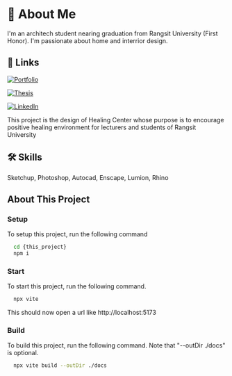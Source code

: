 # 🚀 About Me
I'm an architech student nearing graduation from Rangsit University (First Honor). I'm passionate about home and interrior design.

## 🔗 Links

[![Portfolio](https://img.shields.io/badge/Portfolio-FFC0CB?style=for-the-badge&logo=undertale&logoColor=#E71D29)](https://katherineoelsner.com/)

[![Thesis](https://img.shields.io/badge/twitter-1DA1F2?style=for-the-badge&logo=twitter&logoColor=white)](https://twitter.com/)

[![LinkedIn](https://img.shields.io/badge/linkedin-0A66C2?style=for-the-badge&logo=linkedin&logoColor=white)](https://www.linkedin.com/)

This project is the design of Healing Center whose purpose is to encourage positive healing environment for lecturers and students of Rangsit University

## 🛠 Skills
Sketchup, Photoshop, Autocad, Enscape, Lumion, Rhino

## About This Project

### Setup

To setup this project, run the following command

```bash
  cd {this_project}
  npm i
```

### Start

To start this project, run the following command.

```bash
  npx vite
```

This should now open a url like http://localhost:5173

### Build

To build this project, run the following command. Note that "--outDir ./docs" is optional.

```bash
  npx vite build --outDir ./docs
```